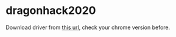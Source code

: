 # dragonhack2020

Download driver from [this url](https://chromedriver.chromium.org/),
check your chrome version before.
